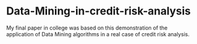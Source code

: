 # Data-Mining-in-credit-risk-analysis
My final paper in college was based on this demonstration of the application of Data Mining algorithms in a real case of credit risk analysis.
